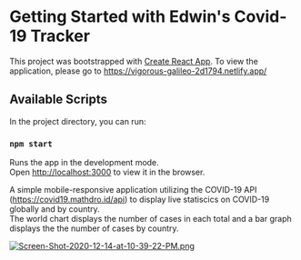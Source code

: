 # Getting Started with Edwin's Covid-19 Tracker 

This project was bootstrapped with [Create React App](https://github.com/facebook/create-react-app).
To view the application, please go to https://vigorous-galileo-2d1794.netlify.app/

## Available Scripts

In the project directory, you can run:

### `npm start`

Runs the app in the development mode.\
Open [http://localhost:3000](http://localhost:3000) to view it in the browser.


A simple mobile-responsive application utilizing the COVID-19 API (https://covid19.mathdro.id/api) 
to display live statiscics on COVID-19 globally and by country.  
The world chart displays the number of cases in each total and a bar graph displays the the number of cases by country.

[![Screen-Shot-2020-12-14-at-10-39-22-PM.png](https://i.postimg.cc/CKtLkVbG/Screen-Shot-2020-12-14-at-10-39-22-PM.png)](https://postimg.cc/GBFCnV7t)
